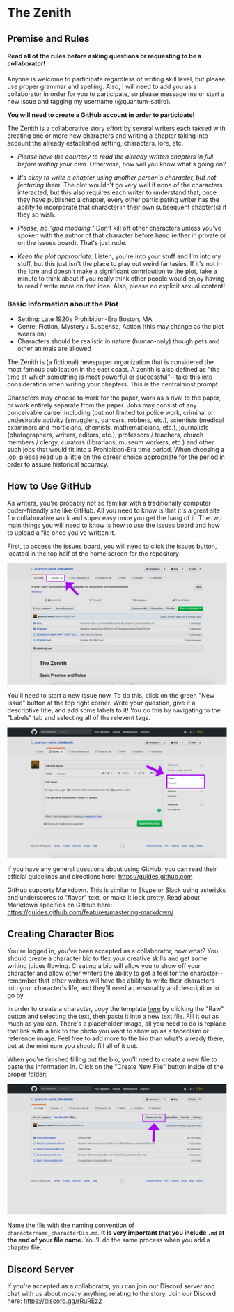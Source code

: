 # The Zenith
## Premise and Rules
#### Read all of the rules before asking questions or requesting to be a collaborator!
Anyone is welcome to participate regardless of writing skill level, but please use proper grammar and spelling. Also, I will need to add you as a collaborator in order for you to participate, so please message me or start a new issue and tagging my username (@quantum-satire).

**You will need to create a GitHub account in order to participate!**
 
The Zenith is a collaborative story effort by several writers each taksed with creating one or more new characters and writing a chapter taking into account the already established setting, characters, lore, etc. 

- *Please have the courtesy to read the already written chapters in full before writing your own.* Otherwise, how will you know what's going on?

- *It's okay to write a chapter using another person's character, but not featuring them.* The plot wouldn't go very well if none of the characters interacted, but this also requires each writer to understand that, once they have published a chapter, every other participating writer has the ability to incorporate that character in their own subsequent chapter(s) if they so wish.

- *Please, no "god modding."* Don't kill off other characters unless you've spoken with the author of that character before hand (either in private or on the issues board). That's just rude.

- *Keep the plot appropriate.* Listen, you're into your stuff and I'm into my stuff, but this just isn't the place to play out weird fantasies. If it's not in the lore and doesn't make a significant contribution to the plot, take a minute to think about if you really think other people would enjoy having to read / write more on that idea. Also, please no explicit sexual content!

### Basic Information about the Plot
- Setting: Late 1920s Prohibition-Era Boston, MA
- Genre: Fiction, Mystery / Suspense, Action (this may change as the plot wears on)
- Characters should be realistic in nature (human-only) though pets and other animals are allowed

The Zenith is (a fictional) newspaper organization that is considered the most famous publication in the east coast. A zenith is also defined as "the time at which something is most powerful or successful"--take this into consideration when writing your chapters. This is the centralmost prompt.

Characters may choose to work for the paper, work as a rival to the paper, or work entirely separate from the paper. Jobs may consist of any conceivable career including (but not limited to) police work, criminal or undesirable activity (smugglers, dancers, robbers, etc.), scientists (medical examiners and morticians, chemists, mathematicians, etc.), journalists (photographers, writers, editors, etc.), professors / teachers, church members / clergy, curators (librarians, museum workers, etc.) and other such jobs that would fit into a Prohibition-Era time period. When choosing a job, please read up a little on the career choice appropriate for the period in order to assure historical accuracy.

## How to Use GitHub
As writers, you're probably not so familiar with a traditionally computer coder-friendly site like GitHub. All you need to know is that it's a great site for collaborative work and super easy once you get the hang of it. The two main things you will need to know is how to use the issues board and how to upload a file once you've written it.

First, to access the issues board, you will need to click the issues button, located in the top half of the home screen for the repository:

![Image of issues board location](readmeimages/1.jpg)

You'll need to start a new issue now. To do this, click on the green "New Issue" button at the top right corner. Write your question, give it a descriptive title, and add some labels to it! You do this by navigating to the "Labels" tab and selecting all of the relevent tags.

![Image of issues board location](readmeimages/2.png)

If you have any general questions about using GitHub, you can read their official guidelines and directions here: https://guides.github.com

GitHub supports Markdown. This is similar to Skype or Slack using asterisks and underscores to "flavor" text, or make it look pretty. Read about Markdown specifics on GitHub here: https://guides.github.com/features/mastering-markdown/

## Creating Character Bios
You're logged in, you've been accepted as a collaborator, now what? You should create a character bio to flex your creative skills and get some writing juices flowing. Creating a bio will allow you to show off your character and allow other writers the ability to get a feel for the character--remember that other writers will have the ability to write their characters into your character's life, and they'll need a personality and description to go by.

In order to create a character, copy the template [here](https://github.com/quantum-satire/theZenith/blob/master/Bios/blank_characterBio.md) by clicking the "Raw" button and selecting the text, then paste it into a new text file. Fill it out as much as you can. There's a placeholder image, all you need to do is replace that link with a link to the photo you want to show up as a faceclaim or reference image. Feel free to add more to the bio than what's already there, but at the minimum you should fill all of it out.

When you're finished filling out the bio, you'll need to create a new file to paste the information in. Click on the "Create New File" button inside of the proper folder:

![Image of create file button location](readmeimages/3.png)

Name the file with the naming convention of `charactername_characterBio.md`. **It is very important that you include `.md` at the end of your file name.** You'll do the same process when you add a chapter file.

## Discord Server
If you're accepted as a collaborator, you can join our Discord server and chat with us about mostly anything relating to the story. Join our Discord here: https://discord.gg/rRuREz2
